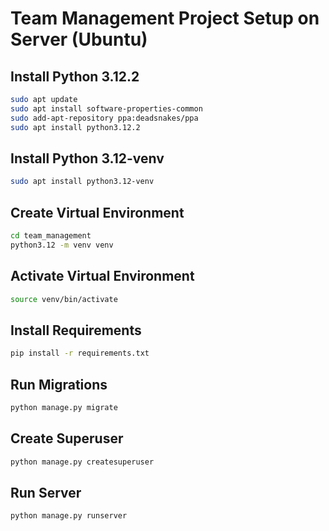 # Team Management Project Setup on Server (Ubuntu)

## Install Python 3.12.2

```bash
sudo apt update
sudo apt install software-properties-common
sudo add-apt-repository ppa:deadsnakes/ppa
sudo apt install python3.12.2
```

## Install Python 3.12-venv

```bash
sudo apt install python3.12-venv
```

## Create Virtual Environment

```bash
cd team_management
python3.12 -m venv venv
```

## Activate Virtual Environment

```bash
source venv/bin/activate
```

## Install Requirements

```bash
pip install -r requirements.txt
```

## Run Migrations

```bash
python manage.py migrate
```

## Create Superuser

```bash
python manage.py createsuperuser
```

## Run Server

```bash
python manage.py runserver
```
